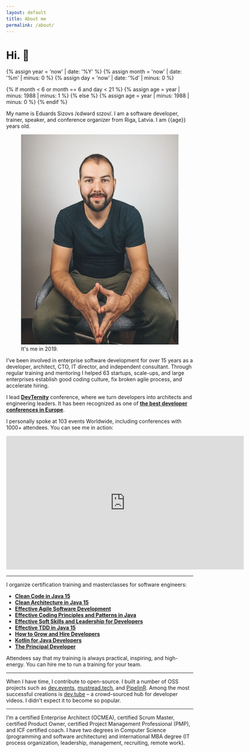 ```yaml
---
layout: default
title: About me
permalink: /about/
---
```


# Hi. 👋

{% assign year = 'now' | date: '%Y' %}
{% assign month = 'now' | date: '%m' | minus: 0 %}
{% assign day = 'now' | date: '%d' | minus: 0 %}

{% if month < 6 or month == 6 and day < 21 %}
{% assign age = year | minus: 1988 | minus: 1 %}
{% else %}
{% assign age = year | minus: 1988 | minus: 0 %}
{% endif %}

My name is Eduards Sizovs  /ɛdwərd sɪzov/. I am a software developer, trainer, speaker, and conference organizer from <span class="flag-icon flag-icon-squared flag-icon-lv"></span> Riga, Latvia. I am {{age}} years old. 
<figure>
<img src="/images/about.jpg">
<figcaption>It's me in 2019.</figcaption>
</figure>

I’ve been involved in enterprise software development for over 15 years as a developer, architect, CTO, IT director, and independent consultant. Through regular training and mentoring I helped 63 startups, scale-ups, and large enterprises establish good coding culture, fix broken agile process, and accelerate hiring. 

I lead **[DevTernity](https://devternity.com)** conference, where we turn developers into architects and engineering leaders. It has been recognized as one of **[the best developer conferences in Europe](https://itconference.top)**.

I personally spoke at 103 events Worldwide, including conferences with 1000+ attendees. You can see me in action:


<div class="videoWrapper">
<iframe id="ytplayer" type="text/html" width="640" height="360"
  src="https://www.youtube.com/embed/AEtCEt44vlE?autoplay=0&origin=https://sizovs.net"
  frameborder="0"></iframe>
</div>


--- 

<span id="courses"></span>

I organize certification training and masterclasses for software engineers:
- **[Clean Code in Java 15](https://devchampions.com/training/java-clean-code/)**
- **[Clean Architecture in Java 15](https://devchampions.com/training/java-clean-architecture/)**
- **[Effective Agile Software Development](https://devchampions.com/training/agile-software-development/)**
- **[Effective Coding Principles and Patterns in Java](https://devchampions.com/training/java)** 
- **[Effective Soft Skills and Leadership for Developers](https://devchampions.com/training/softskills)**
- **[Effective TDD in Java 15](https://devchampions.com/training/java-tdd/)**
- **[How to Grow and Hire Developers](https://devchampions.com/training/how-to-hire-and-grow-developers/)**
- **[Kotlin for Java Developers](https://devchampions.com/training/kotlin-for-java-developers/)**
- **[The Principal Developer](https://principal.dev)**

Attendees say that my training is always practical, inspiring, and high-energy. You can hire me to run a training for your team.


---

When I have time, I contribute to open-source. I built a number of OSS projects such as [dev.events](https://dev.events), [mustread.tech](https://mustread.tech), and [PipelinR](https://github.com/sizovs/pipelinr). Among the most successful creations is [dev.tube](https://dev.tube) – a crowd-sourced hub for developer videos. I didn't expect it to become so popular. 

---

I’m a certified Enterprise Architect (OCMEA), certified Scrum Master, certified Product Owner, certified Project Management Professional (PMP), and ICF certified coach. I have two degrees in Computer Science (programming and software architecture) and international MBA degree (IT process organization, leadership, management, recruiting, remote work).

